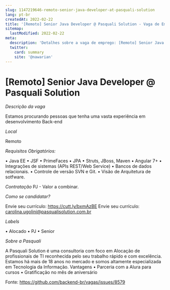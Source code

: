 ```yaml
---
slug: 1147219646-remoto-senior-java-developer-at-pasquali-solution
lang: pt-br
createdAt: 2022-02-22
title: '[Remoto] Senior Java Developer @ Pasquali Solution - Vaga de Emprego'
sitemap:
  lastModified: 2022-02-22
meta:
  description: 'Detalhes sobre a vaga de emprego: [Remoto] Senior Java Developer @ Pasquali Solution'
  twitter:
    card: summary
    site: '@nawarian'
---
```


# [Remoto] Senior Java Developer @ Pasquali Solution

*Descrição da vaga*

Estamos procurando pessoas que tenha uma vasta experiência em desenvolvimento Back-end

*Local*

Remoto

*Requisitos Obrigatórios:*

•	Java EE
•	JSF
•	PrimeFaces
•	JPA
•	Struts, JBoss, Maven
•	Angular 7+
•	Integrações de sistemas (APIs REST/Web Service)
•	Bancos de dados relacionais.
•	Controle de versão SVN e Git.
•	Visão de Arquitetura de sotfware.

*Contratação*
PJ - Valor a combinar.

*Como se candidatar?*

Envie seu currículo: https://cutt.ly/bxmAzBE
Envie seu currículo: carolina.ugolini@pasqualisolution.com.br

*Labels*

•	Alocado
•	PJ
•	Senior

*Sobre a Pasquali*

A Pasquali Solution é uma consultoria com foco em Alocação de profissionais de TI reconhecida pelo seu trabalho rápido e com excelência.
Estamos há mais de 18 anos no mercado e somos altamente especializada em Tecnologia da Informação.
Vantagens
•	Parceria com a Alura para cursos
•	Gratificação no mês de aniversário


Fonte: https://github.com/backend-br/vagas/issues/8579
